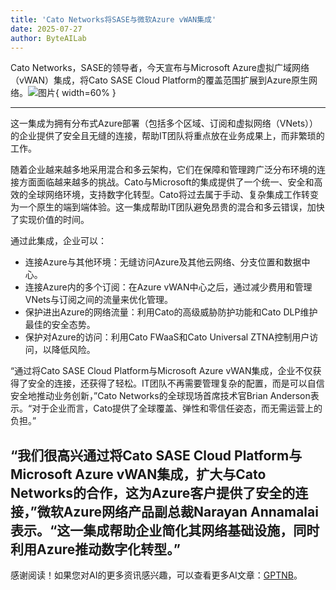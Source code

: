 ```yaml
---
title: 'Cato Networks将SASE与微软Azure vWAN集成'
date: 2025-07-27
author: ByteAILab
---
```


Cato Networks，SASE的领导者，今天宣布与Microsoft Azure虚拟广域网络（vWAN）集成，将Cato SASE Cloud Platform的覆盖范围扩展到Azure原生网络。![图片](https://ai-techpark.com/wp-content/uploads/Cato-Networks-3.jpg){ width=60% }

---
这一集成为拥有分布式Azure部署（包括多个区域、订阅和虚拟网络（VNets））的企业提供了安全且无缝的连接，帮助IT团队将重点放在业务成果上，而非繁琐的工作。

随着企业越来越多地采用混合和多云架构，它们在保障和管理跨广泛分布环境的连接方面面临越来越多的挑战。Cato与Microsoft的集成提供了一个统一、安全和高效的全球网络环境，支持数字化转型。Cato将过去属于手动、复杂集成工作转变为一个原生的端到端体验。这一集成帮助IT团队避免昂贵的混合和多云错误，加快了实现价值的时间。

通过此集成，企业可以：

- 连接Azure与其他环境：无缝访问Azure及其他云网络、分支位置和数据中心。
- 连接Azure内的多个订阅：在Azure vWAN中心之后，通过减少费用和管理VNets与订阅之间的流量来优化管理。
- 保护进出Azure的网络流量：利用Cato的高级威胁防护功能和Cato DLP维护最佳的安全态势。
- 保护对Azure的访问：利用Cato FWaaS和Cato Universal ZTNA控制用户访问，以降低风险。

“通过将Cato SASE Cloud Platform与Microsoft Azure vWAN集成，企业不仅获得了安全的连接，还获得了轻松。IT团队不再需要管理复杂的配置，而是可以自信安全地推动业务创新，”Cato Networks的全球现场首席技术官Brian Anderson表示。“对于企业而言，Cato提供了全球覆盖、弹性和零信任姿态，而无需运营上的负担。”

“我们很高兴通过将Cato SASE Cloud Platform与Microsoft Azure vWAN集成，扩大与Cato Networks的合作，这为Azure客户提供了安全的连接，”微软Azure网络产品副总裁Narayan Annamalai表示。“这一集成帮助企业简化其网络基础设施，同时利用Azure推动数字化转型。”
---
感谢阅读！如果您对AI的更多资讯感兴趣，可以查看更多AI文章：[GPTNB](https://gptnb.com)。